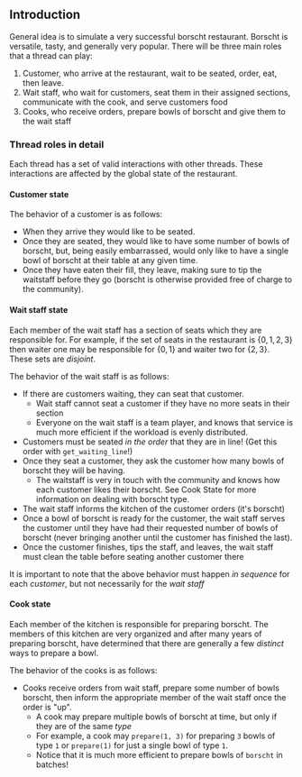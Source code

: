 ## Introduction

General idea is to simulate a very successful borscht restaurant. Borscht is versatile, tasty, and generally very popular. There will be three main roles that a thread can play:

1. Customer, who arrive at the restaurant, wait to be seated, order, eat, then leave.
2. Wait staff, who wait for customers, seat them in their assigned sections, communicate with the cook, and serve customers food
3. Cooks, who receive orders, prepare bowls of borscht and give them to the wait staff

### Thread roles in detail
Each thread has a set of valid interactions with other threads. These interactions are affected by the global state of the restaurant.

#### Customer state
The behavior of a customer is as follows:
- When they arrive they would like to be seated. 
- Once they are seated, they would like to have some number of bowls of borscht, but, being easily embarrassed, would only like to have a single bowl of borscht at their table at any given time.
- Once they have eaten their fill, they leave, making sure to tip the waitstaff before they go (borscht is otherwise provided free of charge to the community).

#### Wait staff state
Each member of the wait staff has a section of seats which they are responsible for. For example,  if the set of seats in the restaurant is 
$\{0,1,2,3\}$ then waiter one may be responsible for $\{0,1\}$ and waiter two for $\{2,3\}$. These sets are *disjoint*.



The behavior of the wait staff is as follows:
- If there are customers waiting, they can seat that customer.
    - Wait staff cannot seat a customer if they have no more seats in their section
    - Everyone on the wait staff is a team player, and knows that service is much more efficient if the workload is evenly distributed.
- Customers must be seated *in the order* that they are in line! (Get this order with `get_waiting_line`!)
- Once they seat a customer, they ask the customer how many bowls of borscht they will be having.
    - The waitstaff is very in touch with the community and knows how each customer likes their borscht. See Cook State for more information on dealing with borscht type.
- The wait staff informs the kitchen of the customer orders (it's borscht)
- Once a bowl of borscht is ready for the customer, the wait staff serves the customer until they have had their requested number of bowls of borscht (never bringing another until the customer has finished the last). 
- Once the customer finishes, tips the staff, and leaves, the wait staff must clean the table before seating another customer there 

It is important to note that the above behavior must happen *in sequence* for each *customer*, but not necessarily for the *wait staff*

#### Cook state
Each member of the kitchen is responsible for preparing borscht.
The members of this kitchen are very organized and after many years of preparing borscht, have determined that there are generally a few *distinct*  ways to prepare a bowl. 

The behavior of the cooks is as follows:
- Cooks receive orders from wait staff, prepare some number of bowls borscht, then inform the appropriate member of the wait staff once the order is "up".
    - A cook may prepare multiple bowls of borscht at time, but only if they are of the same *type*
    - For example, a cook may `prepare(1, 3)` for preparing `3` bowls of type `1` or `prepare(1)` for just a single bowl of type `1`. 
    - Notice that it is much more efficient to prepare bowls of `borscht` in batches!



